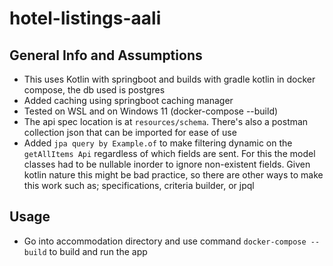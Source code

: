 # hotel-listings-aali

## General Info and Assumptions

* This uses Kotlin with springboot and builds with gradle kotlin in docker compose, the db used is postgres
* Added caching using springboot caching manager
* Tested on WSL and on Windows 11 (docker-compose --build)
* The api spec location is at `resources/schema`. There's also a postman collection json that can be imported for ease
  of use
* Added `jpa query by Example.of` to make filtering dynamic on the `getAllItems Api` regardless of which
  fields are sent. For this the model classes had to be nullable inorder to ignore non-existent fields.
  Given kotlin nature this might be bad practice, so there are other ways to make this work such as; specifications,
  criteria builder, or jpql

## Usage

* Go into accommodation directory and use command `docker-compose --build` to build and run the app
